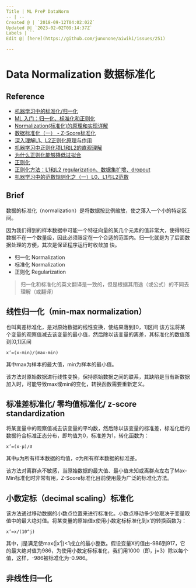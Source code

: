 ```yaml
---
Title | ML PreP DataNorm
-- | --
Created @ | `2018-09-12T04:02:02Z`
Updated @| `2023-02-02T09:14:37Z`
Labels | ``
Edit @| [here](https://github.com/junxnone/aiwiki/issues/251)

---
```

# Data Normalization 数据标准化
## Reference

- [机器学习中的标准化/归一化](https://blog.csdn.net/index20001/article/details/78044971)
- [ML 入门：归一化、标准化和正则化](https://blog.csdn.net/dengdengma520/article/details/79630146)
- [Normalization(标准化)的原理和实现详解](https://blog.csdn.net/u011092188/article/details/78174804)
- [数据标准化（一） - Z-Score标准化](https://blog.csdn.net/Orange_Spotty_Cat/article/details/80312154)
- [深入理解L1、L2正则化原理与作用](https://www.cnblogs.com/zingp/p/10375691.html)
- [机器学习中正则化项L1和L2的直观理解](https://blog.csdn.net/jinping_shi/article/details/52433975)
- [为什么正则化能够降低过拟合](https://hit-scir.gitbooks.io/neural-networks-and-deep-learning-zh_cn/content/chap3/c3s5ss2.html)
- [正则化](https://hit-scir.gitbooks.io/neural-networks-and-deep-learning-zh_cn/content/chap3/c3s5ss1.html)
- [正则化方法：L1和L2 regularization、数据集扩增、dropout](https://blog.csdn.net/u012162613/article/details/44261657)
- [机器学习中的范数规则化之（一）L0、L1与L2范数](https://blog.csdn.net/zouxy09/article/details/24971995)

## Brief

数据的标准化（normalization）是将数据按比例缩放，使之落入一个小的特定区间。

因为我们得到的样本数据中可能一个特征向量的某几个元素的值非常大，使得特征数据不在一个数量级，因此必须限定在一个合适的范围内。归一化就是为了后面数据处理的方便，其次是保证程序运行时收敛加
快。

- 归一化 Normalization
- 标准化 Normalization
- 正则化 Regularization
> 归一化和标准化的英文翻译是一致的，但是根据其用途（或公式）的不同去理解（或翻译）

## 线性归一化（min-max normalization）

也叫离差标准化，是对原始数据的线性变换，使结果落到[0，1]区间
该方法将某个变量的观察值减去该变量的最小值，然后除以该变量的离差，其标准化的数值落到[0,1]区间

```
x’=(x-min)/(max-min)
```
其中max为样本的最大值，min为样本的最小值。

该方法对原始数据进行线性变换，保持原始数据之间的联系，其缺陷是当有新数据加入时，可能导致max或min的变化，转换函数需要重新定义。


## 标准差标准化/ 零均值标准化/ z-score standardization

将某变量中的观察值减去该变量的平均数，然后除以该变量的标准差，标准化后的数据符合标准正态分布，即均值为0，标准差为1，转化函数为：
```
x’=(x-μ)/σ
```
其中μ为所有样本数据的均值，σ为所有样本数据的标准差。

该方法对离群点不敏感，当原始数据的最大值、最小值未知或离群点左右了Max-Min标准化时非常有用，Z-Score标准化目前使用最为广泛的标准化方法。

## 小数定标（decimal scaling）标准化
该方法通过移动数据的小数点位置来进行标准化。小数点移动多少位取决于变量取值中的最大绝对值。将某变量的原始值x使用小数定标标准化到x’的转换函数为：
```
x’=x/(10^j)
```
其中，j是满足使max(|x’|)<1成立的最小整数。假设变量X的值由-986到917，它的最大绝对值为986，为使用小数定标标准化，我们用1000（即，j=3）除以每个值，这样，-986被标准化为-0.986。


## 非线性归一化


